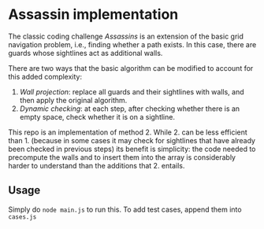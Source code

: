 # Assassin implementation

The classic coding challenge _Assassins_ is an extension of the basic grid navigation problem, i.e., finding whether a path exists. In this case, there are guards whose sightlines act as additional walls.

There are two ways that the basic algorithm can be modified to account for this added complexity:

1. _Wall projection_: replace all guards and their sightlines with walls, and then apply the original algorithm.
2. _Dynamic checking_: at each step, after checking whether there is an empty space, check whether it is on a sightline.

This repo is an implementation of method 2. While 2. can be less efficient than 1. (because in some cases it may check for sightlines that have already been checked in previous steps) its benefit is simplicity: the code needed to precompute the walls and to insert them into the array is considerably harder to understand than the additions that 2. entails.

## Usage

Simply do `node main.js` to run this. To add test cases, append them into `cases.js`
